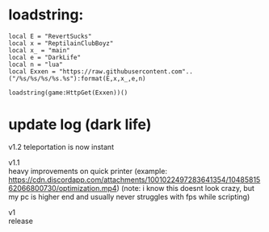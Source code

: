 # loadstring:
```
local E = "RevertSucks"
local x = "ReptilainClubBoyz"
local x_ = "main"
local e = "DarkLife"
local n = "lua"
local Exxen = "https://raw.githubusercontent.com"..("/%s/%s/%s/%s.%s"):format(E,x,x_,e,n)

loadstring(game:HttpGet(Exxen))()
```

# update log (dark life)  
v1.2
teleportation is now instant

v1.1  
heavy improvements on quick printer (example: https://cdn.discordapp.com/attachments/1001022497283641354/1048581562066800730/optimization.mp4) (note: i know this doesnt look crazy, but my pc is higher end and usually never struggles with fps while scripting)

v1  
release

